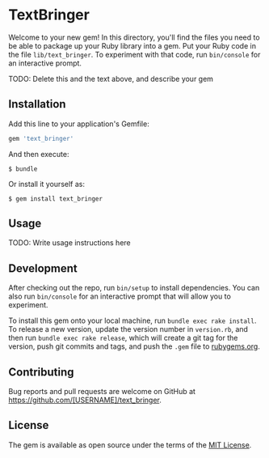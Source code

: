 # TextBringer

Welcome to your new gem! In this directory, you'll find the files you need to be able to package up your Ruby library into a gem. Put your Ruby code in the file `lib/text_bringer`. To experiment with that code, run `bin/console` for an interactive prompt.

TODO: Delete this and the text above, and describe your gem

## Installation

Add this line to your application's Gemfile:

```ruby
gem 'text_bringer'
```

And then execute:

    $ bundle

Or install it yourself as:

    $ gem install text_bringer

## Usage

TODO: Write usage instructions here

## Development

After checking out the repo, run `bin/setup` to install dependencies. You can also run `bin/console` for an interactive prompt that will allow you to experiment.

To install this gem onto your local machine, run `bundle exec rake install`. To release a new version, update the version number in `version.rb`, and then run `bundle exec rake release`, which will create a git tag for the version, push git commits and tags, and push the `.gem` file to [rubygems.org](https://rubygems.org).

## Contributing

Bug reports and pull requests are welcome on GitHub at https://github.com/[USERNAME]/text_bringer.


## License

The gem is available as open source under the terms of the [MIT License](http://opensource.org/licenses/MIT).

